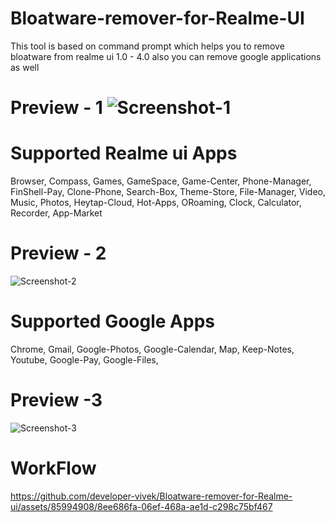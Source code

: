 # Bloatware-remover-for-Realme-UI
This tool is based on command prompt which helps you to remove bloatware from realme ui 1.0 - 4.0 also you can remove google applications as well 
# Preview - 1 ![Screenshot-1](https://github.com/developer-vivek/Bloatware-remover-for-Realme-ui/assets/85994908/2ddd3902-ecdd-426b-9347-aa3e406124f6)


# Supported Realme ui Apps
Browser, Compass, Games, GameSpace, Game-Center, Phone-Manager, FinShell-Pay, Clone-Phone, Search-Box, Theme-Store, File-Manager, Video, Music, Photos, Heytap-Cloud, Hot-Apps, ORoaming, Clock, Calculator, Recorder, App-Market
# Preview - 2 
![Screenshot-2](https://github.com/developer-vivek/Bloatware-remover-for-Realme-ui/assets/85994908/bf74ff67-cc3b-4d3f-9742-558d19eb0156)

# Supported Google Apps
Chrome, Gmail, Google-Photos, Google-Calendar, Map, Keep-Notes, Youtube, Google-Pay, Google-Files, 
# Preview -3 
![Screenshot-3](https://github.com/developer-vivek/Bloatware-remover-for-Realme-ui/assets/85994908/2c53dd0f-1705-4406-b89f-e35c35938ed9)

# WorkFlow
https://github.com/developer-vivek/Bloatware-remover-for-Realme-ui/assets/85994908/8ee686fa-06ef-468a-ae1d-c298c75bf467
